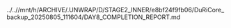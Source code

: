 ../..//mnt/h/ARCHIVE/.UNWRAP/D/STAGE2_INNER/e8bf24f9fb06/DuRiCore_backup_20250805_111604/DAY8_COMPLETION_REPORT.md